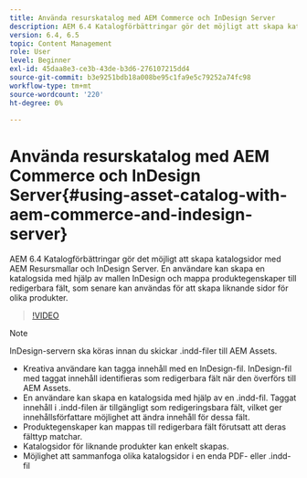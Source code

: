 ```yaml
---
title: Använda resurskatalog med AEM Commerce och InDesign Server
description: AEM 6.4 Katalogförbättringar gör det möjligt att skapa katalogsidor med AEM Resursmallar och InDesign Server.  En användare kan skapa en katalogsida med hjälp av mallen InDesign och mappa produktegenskaper till redigerbara fält, som senare kan användas för att skapa liknande sidor för olika produkter.
version: 6.4, 6.5
topic: Content Management
role: User
level: Beginner
exl-id: 45daa8e3-ce3b-43de-b3d6-276107215dd4
source-git-commit: b3e9251bdb18a008be95c1fa9e5c79252a74fc98
workflow-type: tm+mt
source-wordcount: '220'
ht-degree: 0%

---
```


# Använda resurskatalog med AEM Commerce och InDesign Server{#using-asset-catalog-with-aem-commerce-and-indesign-server}

AEM 6.4 Katalogförbättringar gör det möjligt att skapa katalogsidor med AEM Resursmallar och InDesign Server.  En användare kan skapa en katalogsida med hjälp av mallen InDesign och mappa produktegenskaper till redigerbara fält, som senare kan användas för att skapa liknande sidor för olika produkter.

>[!VIDEO](https://video.tv.adobe.com/v/22540?quality=12&learn=on)

>[!NOTE]
>
>InDesign-servern ska köras innan du skickar \.indd-filer till AEM Assets.

* Kreativa användare kan tagga innehåll med en InDesign-fil. InDesign-fil med taggat innehåll identifieras som redigerbara fält när den överförs till AEM Assets.
* En användare kan skapa en katalogsida med hjälp av en \.indd-fil. Taggat innehåll i \.indd-filen är tillgängligt som redigeringsbara fält, vilket ger innehållsförfattare möjlighet att ändra innehåll för dessa fält.
* Produktegenskaper kan mappas till redigerbara fält förutsatt att deras fälttyp matchar.
* Katalogsidor för liknande produkter kan enkelt skapas.
* Möjlighet att sammanfoga olika katalogsidor i en enda PDF- eller \.indd-fil
